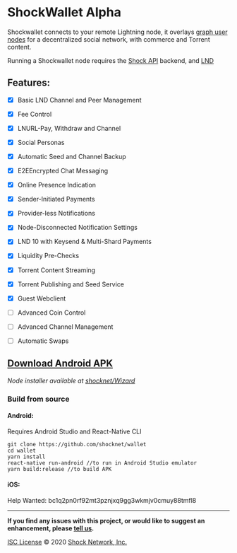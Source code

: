 
# ShockWallet Alpha

Shockwallet connects to your remote Lightning node, it overlays [graph user nodes](https://github.com/amark/gun) for a decentralized social network, with commerce and Torrent content.

Running a Shockwallet node requires the [Shock API](https://github.com/shocknet/api) backend, and [LND](https://github.com/lightningnetwork/lnd)

## Features:


- [X] Basic LND Channel and Peer Management
- [X] Fee Control
- [X] LNURL-Pay, Withdraw and Channel
- [X] Social Personas
- [X] Automatic Seed and Channel Backup
- [X] E2EEncrypted Chat Messaging
- [X] Online Presence Indication
- [X] Sender-Initiated Payments
- [X] Provider-less Notifications
- [X] Node-Disconnected Notification Settings
- [X] LND 10 with Keysend & Multi-Shard Payments
- [X] Liquidity Pre-Checks
- [X] Torrent Content Streaming
- [X] Torrent Publishing and Seed Service
- [X] Guest Webclient
- [ ] Advanced Coin Control
- [ ] Advanced Channel Management
- [ ] Automatic Swaps


## [Download Android APK](https://github.com/shocknet/wallet/releases/download/pre2.2/app-release.apk)

_Node installer available at [shocknet/Wizard](https://github.com/shocknet/wizard)_


### Build from source

#### Android: 

Requires Android Studio and React-Native CLI

```
git clone https://github.com/shocknet/wallet
cd wallet
yarn install
react-native run-android //to run in Android Studio emulator
yarn build:release //to build APK
```

#### iOS:

Help Wanted: bc1q2pn0rf92mt3pznjxq9gg3wkmjv0cmuy88tmfl8

<hr></hr>

**If you find any issues with this project, or would like to suggest an enhancement, please [tell us](https://github.com/shocknet/Wizard/issues).**

[ISC License](https://opensource.org/licenses/ISC)
© 2020 [Shock Network, Inc.](http://shock.network)

